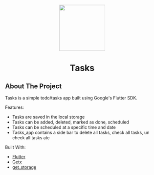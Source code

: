 <!-- PROJECT LOGO -->
<br />
<div align="center">
  <img src = "https://user-images.githubusercontent.com/78314165/150666685-7954de01-26c0-4d20-8d65-a238ff85efb0.png" height = "150" width = "150">
  <h1 align="center">Tasks</h1>
</div>

<!-- ABOUT THE PROJECT -->
## About The Project

Tasks is a simple todo/tasks app built using Google's Flutter SDK.

Features:
* Tasks are saved in the local storage
* Tasks can be added, deleted, marked as done, scheduled
* Tasks can be scheduled at a specific time and date
* Tasks_app contains a side bar to delete all tasks, check all tasks, un check all tasks atc


Built With:

* [Flutter](https://flutter.dev/?gclid=CjwKCAiA866PBhAYEiwANkIneDzbcVakQmaNxZu0TmETLBg7Xq499c1YCZ1aIJL3LCU9lc7hUEgYIRoCsGAQAvD_BwE&gclsrc=aw.ds)
* [Getx](https://pub.dev/packages/get)
* [get_storage](https://pub.dev/packages/get_storage)


